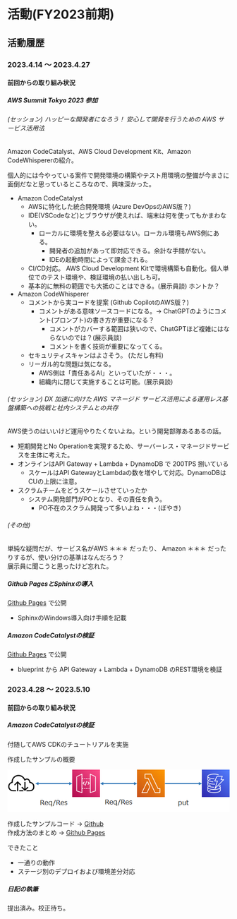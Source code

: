# 活動(FY2023前期)

## 活動履歴

###  2023.4.14 ～ 2023.4.27

#### 前回からの取り組み状況

##### AWS Summit Tokyo 2023 参加

###### (セッション) ハッピーな開発者になろう！ 安心して開発を行うための AWS サービス活用法

Amazon CodeCatalyst、AWS Cloud Development Kit、Amazon CodeWhispererの紹介。  

個人的には今やっている案件で開発環境の構築やテスト用環境の整備が今まさに面倒だなと思っているところなので、興味深かった。

* Amazon CodeCatalyst
  * AWSに特化した統合開発環境 (Azure DevOpsのAWS版？) 
  * IDE(VSCodeなど)とブラウザが使えれば、端末は何を使ってもかまわない。
    * ローカルに環境を整える必要はない。ローカル環境もAWS側にある。
      * 開発者の追加があって即対応できる。余計な手間がない。
      * IDEの起動時間によって課金される。  
  * CI/CD対応。 AWS Cloud Development Kitで環境構築も自動化。個人単位でのテスト環境や、検証環境の払い出しも可。
  * 基本的に無料の範囲でも大抵のことはできる。(展示員談) ホントか？
* Amazon CodeWhisperer
  * コメントから実コードを提案 (Github CopilotのAWS版？)
    * コメントがある意味ソースコードになる。→ ChatGPTのようにコメント(プロンプト)の書き方が重要になる？ 
      * コメントがカバーする範囲は狭いので、ChatGPTほど複雑にはならないのでは？(展示員談) 
      * コメントを書く技術が重要になってくる。 
  * セキュリティスキャンはよさそう。 (ただし有料) 
  * リーガル的な問題は気になる。
    * AWS側は「責任あるAI」といっていたが・・・。
    * 組織内に閉じて実施することは可能。(展示員談)

###### (セッション) DX 加速に向けた AWS マネージド サービス活用による運用レス基盤構築への挑戦と社内システムとの共存

AWS使うのはいいけど運用やりたくないよね。という開発部隊あるあるの話。

* 短期開発とNo Operationを実現するため、サーバーレス・マネージドサービスを主体に考えた。
* オンラインはAPI Gateway + Lambda + DynamoDB で 200TPS 捌いている
  * スケールはAPI GatewayとLambdaの数を増やして対応。DynamoDBはCUの上限に注意。
* スクラムチームをどうスケールさせていったか
  * システム開発部門がPOとなり、その責任を負う。 
    * PO不在のスクラム開発って多いよね・・・(ぼやき)

###### (その他)

単純な疑問だが、サービス名がAWS ＊＊＊ だったり、 Amazon ＊＊＊ だったりするが、使い分けの基準はなんだろう？  
展示員に聞こうと思ったけど忘れた。

##### Github PagesとSphinxの導入

[Github Pages](https://kobayashim.github.io/tech_log/tech/sphinx.html) で公開

 * SphinxのWindows導入向け手順を記載

##### Amazon CodeCatalystの検証

[Github Pages](https://kobayashim.github.io/tech_log/aws/codecatalyst.html) で公開

 * blueprint から API Gateway + Lambda + DynamoDB のREST環境を検証

###  2023.4.28 ～ 2023.5.10

#### 前回からの取り組み状況

##### Amazon CodeCatalystの検証

付随してAWS CDKのチュートリアルを実施  

作成したサンプルの概要

![CDK Sample](./img/cdk_sample.png "CDK Sample")


作成したサンプルコード → [Github](https://github.com/kobayashim/tutorial_cdk)  
作成方法のまとめ → [Github Pages](https://kobayashim.github.io/tech_log/aws/cdk.html)   

できたこと

* 一通りの動作
* ステージ別のデプロイおよび環境差分対応

##### 日記の執筆

提出済み。校正待ち。